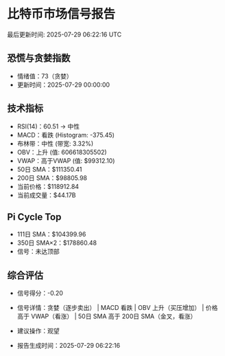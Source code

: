 # 比特币市场信号报告

最后更新时间: 2025-07-29 06:22:16 UTC

## 恐慌与贪婪指数
- 情绪值：73（贪婪）
- 更新时间：2025-07-29 00:00:00

## 技术指标
- RSI(14)：60.51 → 中性
- MACD：看跌 (Histogram: -375.45)
- 布林带：中性 (带宽: 3.32%)
- OBV：上升 (值: 606618305502)
- VWAP：高于VWAP (值: $99312.10)
- 50日 SMA：$111350.41
- 200日 SMA：$98805.98
- 当前价格：$118912.84
- 当前成交量：$44.17B

## Pi Cycle Top
- 111日 SMA：$104399.96
- 350日 SMA×2：$178860.48
- 信号：未达顶部

## 综合评估
- 信号得分：-0.20
- 信号详情：贪婪（逐步卖出） | MACD 看跌 | OBV 上升（买压增加） | 价格高于 VWAP（看涨） | 50日 SMA 高于 200日 SMA（金叉，看涨）
- 建议操作：观望

- 报告生成时间：2025-07-29 06:22:16